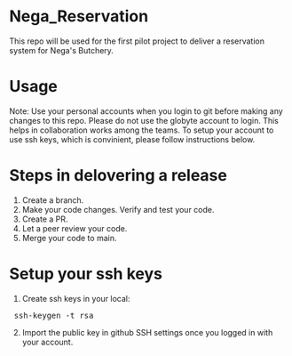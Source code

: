 # Nega_Reservation
This repo will be used for the first pilot project to deliver a reservation system for Nega's Butchery.

# Usage
Note: Use your personal accounts when you login to git before making any changes to this repo. Please do not use the globyte account to login.
This helps in collaboration works among the teams. 
To setup your account to use ssh keys, which is convinient, please follow instructions below.

# Steps in delovering a release
1. Create a branch.
2. Make your code changes. Verify and test your code.
3. Create a PR.
4. Let a peer review your code.
5. Merge your code to main.

# Setup your ssh keys

1. Create ssh keys in your local:
  <pre> ssh-keygen -t rsa </pre>

2. Import the public key in github SSH settings once you logged in with your account.
